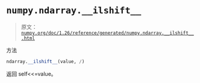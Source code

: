 # `numpy.ndarray.__ilshift__`

> 原文：[`numpy.org/doc/1.26/reference/generated/numpy.ndarray.__ilshift__.html`](https://numpy.org/doc/1.26/reference/generated/numpy.ndarray.__ilshift__.html)

方法

```py
ndarray.__ilshift__(value, /)
```

返回 self<<=value。
